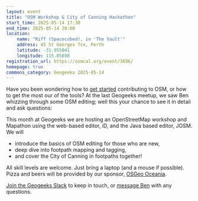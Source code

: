 ```yaml
---
layout: event
title: "OSM Workshop & City of Canning Hackathon"
start_time: 2025-05-14 17:30
end_time: 2025-05-14 20:00
location:
    name: "Riff (Spacecubed), in 'The Vault'"
    address: 45 St Georges Tce, Perth
    latitude: -31.955841
    longitude: 115.85898
registration_url: https://osmcal.org/event/3696/
homepage: true
commons_category: Geogeeks 2025-05-14
---
```


Have you been wondering how to [get started][starting] contributing to OSM, or how to get the most our of the tools? At the last Geogeeks meetup, we saw Ben whizzing through some OSM editing; well this your chance to see it in detail and ask questions:

This month at Geogeeks we are hosting an OpenStreetMap workshop and Mapathon using the web-based editor, iD, and the Java based editor, JOSM. We will

- introduce the basics of OSM editing for those who are new,
- deep dive into footpath mapping and tagging,
- and cover the City of Canning in footpaths together!

All skill levels are welcome. Just bring a laptop (and a mouse if possible). Pizza and beers will be provided by our sponsor, [OSGeo Oceania][osgeo].

[Join the Geogeeks Slack][slack] to keep in touch, or [message Ben][msg-ben] with any questions.

[osgeo]: https://osgeo-oceania.org/
[starting]: https://wiki.openstreetmap.org/wiki/Perth/Social_Mapping_Sunday#Getting_Started
[msg-ben]: https://www.openstreetmap.org/message/new/BudgieInWA
[slack]: https://geogeeks.org/#contact
